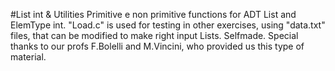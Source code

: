 #List int & Utilities
Primitive e non primitive functions for ADT List and ElemType int.
"Load.c" is used for testing in other exercises, using "data.txt" files, that can be modified to make right input Lists. Selfmade.
Special thanks to our profs F.Bolelli and M.Vincini, who provided us this type of material.